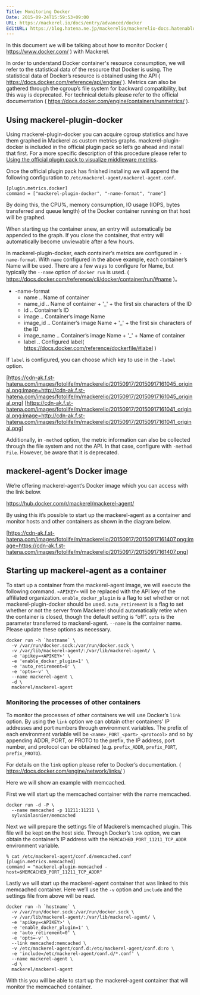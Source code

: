 ```yaml
---
Title: Monitoring Docker
Date: 2015-09-24T15:59:53+09:00
URL: https://mackerel.io/docs/entry/advanced/docker
EditURL: https://blog.hatena.ne.jp/mackerelio/mackerelio-docs.hatenablog.mackerel.io/atom/entry/6653458415122468366
---
```


In this document we will be talking about how to monitor Docker ( https://www.docker.com/ ) with Mackerel.

In order to understand Docker container's resource consumption, we will refer to the statistical data of the resource that Docker is using. The statistical data of Docker’s resource is obtained using the API ( https://docs.docker.com/reference/api/engine/ ). Metrics can also be gathered through the cgroup’s file system for backward compatibility, but this way is deprecated. 
For technical details please refer to the official documentation ( https://docs.docker.com/engine/containers/runmetrics/ ).

## Using mackerel-plugin-docker

Using mackerel-plugin-docker you can acquire cgroup statistics and have them graphed in Mackerel as custom metrics graphs.
mackerel-plugin-docker is included in the official plugin pack so let’s go ahead and install that first. For a more specific description of this procedure please refer to [Using the official plugin pack to visualize middleware metrics](https://mackerel.io/docs/entry/howto/mackerel-agent-plugins).

Once the official plugin pack has finished installing we will append the following configuration to `/etc/mackerel-agent/mackerel-agent.conf`.

```
[plugin.metrics.docker]
command = ["mackerel-plugin-docker", "-name-format", "name"]
```

By doing this, the CPU%, memory consumption, IO usage (IOPS, bytes transferred and queue length) of the Docker container running on that host will be graphed.

When starting up the container anew, an entry will automatically be appended to the graph. If you close the container, that entry will automatically become unviewable after a few hours.

In mackerel-plugin-docker, each container’s metrics are configured in `-name-format`. With `name` configured in the above example, each container’s Name will be used. There are a few ways to configure for Name, but typically the `--name` option of `docker run` is used. ( https://docs.docker.com/reference/cli/docker/container/run/#name )。

- -name-format
  - name .. Name of container
  - name_id .. Name of container + '_' + the first six characters of the ID
  - id .. Container’s ID
  - image .. Container’s image Name
  - image_id .. Container’s image Name + '_' + the first six characters of the ID
  - image_name .. Container’s image Name + '_' + Name of container
  - label .. Configured label( https://docs.docker.com/reference/dockerfile/#label )

If `label` is configured, you can choose which key to use in the `-label` option. 

[https://cdn-ak.f.st-hatena.com/images/fotolife/m/mackerelio/20150917/20150917161045_original.png:image=http://cdn-ak.f.st-hatena.com/images/fotolife/m/mackerelio/20150917/20150917161045_original.png]
[https://cdn-ak.f.st-hatena.com/images/fotolife/m/mackerelio/20150917/20150917161041_original.png:image=http://cdn-ak.f.st-hatena.com/images/fotolife/m/mackerelio/20150917/20150917161041_original.png]

Additionally, in `-method` option, the metric information can also be collected through the file system and not the API. In that case, configure with `-method File`. However, be aware that it is deprecated. 

## mackerel-agent’s Docker image

We’re offering mackerel-agent’s Docker image which you can access with the link below.

https://hub.docker.com/r/mackerel/mackerel-agent/

By using this it’s possible to start up the mackerel-agent as a container and monitor hosts and other containers as shown in the diagram below.

[https://cdn-ak.f.st-hatena.com/images/fotolife/m/mackerelio/20150917/20150917161407.png:image=https://cdn-ak.f.st-hatena.com/images/fotolife/m/mackerelio/20150917/20150917161407.png]

## Starting up mackerel-agent as a container

To start up a container from the mackerel-agent image, we will execute the following command.
`<APIKEY>` will be replaced with the API key of the affiliated organization. `enable_docker_plugin` is a flag to set whether or not mackerel-plugin-docker should be used. `auto_retirement` is a flag to set whether or not the server from Mackerel should automatically retire when the container is closed, though the default setting is “off”. `opts` is the parameter transferred to mackerel-agent. `--name` is the container name. Please update these options as necessary. 

```
docker run -h `hostname` \
  -v /var/run/docker.sock:/var/run/docker.sock \
  -v /var/lib/mackerel-agent/:/var/lib/mackerel-agent/ \
  -e 'apikey=<APIKEY>' \
  -e 'enable_docker_plugin=1' \
  -e 'auto_retirement=0' \
  -e 'opts=-v' \
  --name mackerel-agent \
  -d \
  mackerel/mackerel-agent
```

### Monitoring the processes of other containers

To monitor the processes of other containers we will use Docker’s `link` option.
By using the `link` option we can obtain other containers’ IP addresses and port numbers through environment variables.
The prefix of each environment variable will be `<name>_PORT_<port>_<protocol>` and so by appending ADDR, PORT, or PROTO to the prefix, the IP address, port number, and protocol can be obtained (e.g. `prefix_ADDR`, `prefix_PORT`, `prefix_PROTO`).

For details on the `link` option please refer to Docker’s documentation.
( https://docs.docker.com/engine/network/links/ )


Here we will show an example with memcached.

First we will start up the memcached container with the name memcached.

```
docker run -d -P \
  --name memcached -p 11211:11211 \
  sylvainlasnier/memcached
```

Next we will prepare the settings file of Mackerel’s memcached plugin.
This file will be kept on the host side. Through Docker’s `link` option, we can obtain the container’s IP address with the `MEMCACHED_PORT_11211_TCP_ADDR` environment variable.

```
% cat /etc/mackerel-agent/conf.d/memcached.conf
[plugin.metrics.memcached]
command = "mackerel-plugin-memcached -host=$MEMCACHED_PORT_11211_TCP_ADDR"
```

Lastly we will start up the mackerel-agent container that was linked to this memcached container. 
Here we’ll use the `-v` option and `include` and the settings file from above will be read.

```
docker run -h `hostname` \
  -v /var/run/docker.sock:/var/run/docker.sock \
  -v /var/lib/mackerel-agent/:/var/lib/mackerel-agent/ \
  -e 'apikey=<APIKEY>' \
  -e 'enable_docker_plugin=1' \
  -e 'auto_retirement=0' \
  -e 'opts=-v' \
  --link memcached:memcached \
  -v /etc/mackerel-agent/conf.d:/etc/mackerel-agent/conf.d:ro \
  -e 'include=/etc/mackerel-agent/conf.d/*.conf' \
  --name mackerel-agent \
  -d \
  mackerel/mackerel-agent
```

With this you will be able to start up the mackerel-agent container that will monitor the memcached container.
